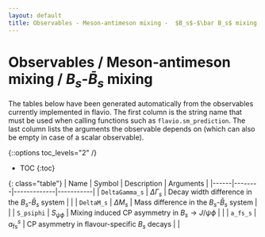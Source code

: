 ```yaml
---
layout: default
title: Observables - Meson-antimeson mixing -  $B_s$-$\bar B_s$ mixing
---
```


# Observables / Meson-antimeson mixing /  $B_s$-$\bar B_s$ mixing



The tables below have been generated automatically from the observables currently
implemented in flavio. The first column is the string name that must  be used
when calling functions such as `flavio.sm_prediction`. The last column lists
the arguments the observable depends on (which can also be empty in case of
a scalar observable).



{::options toc_levels="2" /}

* TOC
{:toc}

{: class="table"}
| Name | Symbol | Description | Arguments |
|------|--------|-------------|-----------|
| `DeltaGamma_s` | $\Delta\Gamma_s$ | Decay width difference in the $B_s$-$\bar B_s$ system |  |
| `DeltaM_s` | $\Delta M_s$ | Mass difference in the $B_s$-$\bar B_s$ system |  |
| `S_psiphi` | $S_{\psi\phi}$ | Mixing induced CP asymmetry in $B_s\to J/\psi \phi$ |  |
| `a_fs_s` | $a_\text{fs}^s$ | CP asymmetry in flavour-specific $B_s$ decays |  |


